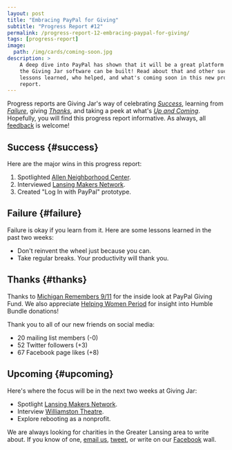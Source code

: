 ```yaml
---
layout: post
title: "Embracing PayPal for Giving"
subtitle: "Progress Report #12"
permalink: /progress-report-12-embracing-paypal-for-giving/
tags: [progress-report]
image:
  path: /img/cards/coming-soon.jpg
description: >
    A deep dive into PayPal has shown that it will be a great platform on which
    the Giving Jar software can be built! Read about that and other successes,
    lessons learned, who helped, and what's coming soon in this new progress
    report.
---
```


Progress reports are Giving Jar's way of celebrating *[Success][1]*, learning from *[Failure][2]*, giving *[Thanks][3]*, and taking a peek at what's *[Up and Coming][4]*. Hopefully, you will find this progress report informative. As always, all [feedback][5] is welcome!

## Success {#success}

Here are the major wins in this progress report:

1. Spotlighted [Allen Neighborhood Center][8].
2. Interviewed [Lansing Makers Network][9].
3. Created "Log In with PayPal" prototype.

## Failure {#failure}

Failure is okay if you learn from it. Here are some lessons learned in the past two weeks:

* Don't reinvent the wheel just because you can.
* Take regular breaks. Your productivity will thank you.

## Thanks {#thanks}

Thanks to [Michigan Remembers 9/11][11] for the inside look at PayPal Giving Fund. We also appreciate [Helping Women Period][12] for insight into Humble Bundle donations!

Thank you to all of our new friends on social media:

* 20 mailing list members (-0)
* 52 Twitter followers (+3)
* 67 Facebook page likes (+8)

## Upcoming {#upcoming}

Here's where the focus will be in the next two weeks at Giving Jar:

* Spotlight [Lansing Makers Network][9].
* Interview [Williamston Theatre][10].
* Explore rebooting as a nonprofit.

We are always looking for charities in the Greater Lansing area to write about. If you know of one, [email us][5], [tweet][6], or write on our [Facebook][7] wall.



[1]: #success "Success Section"
[2]: #failure "Failure Section"
[3]: #thanks "Thanks Section"
[4]: #upcoming "Upcoming Section"
[5]: mailto:hello@givingjar.org "Email Giving Jar"
[6]: https://twitter.com/givingjar "Giving Jar on Twitter"
[7]: https://www.facebook.com/givingjarorg "Giving Jar on Facebook"
[8]: http://blog.givingjar.org/charity-spotlight-allen-neighborhood-center/ "Allen Neighborhood Center Spotlight"
[9]: https://www.lansingmakersnetwork.org/ "Lansing Makers Network Homepage"
[10]: http://williamstontheatre.org "Williamston Theatre Homepage"
[11]: http://blog.givingjar.org/charity-spotlight-michigan-remembers-9-11/ "Michigan Remembers 9/11 Spotlight"
[12]: http://blog.givingjar.org/charity-spotlight-helping-women-period/ "Helping Women Period Spotlight"
